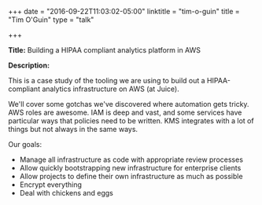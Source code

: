 
+++
date = "2016-09-22T11:03:02-05:00"
linktitle = "tim-o-guin"
title = "Tim O'Guin"
type = "talk"

+++

<div class="span-15  ">
  <div class="span-15  last ">
  <p><strong>Title:</strong>
  Building a HIPAA compliant analytics platform in AWS
</p>

<p><strong>Description:</strong></p>
<p>
This is a case study of the tooling we are using to build out a HIPAA-compliant analytics infrastructure on AWS (at Juice).

We'll cover some gotchas we've discovered where automation gets tricky. AWS roles are awesome. IAM is deep and vast, and some services have particular ways that policies need to be written. KMS integrates with a lot of things but not always in the same ways.

Our goals:
<ul>
<li>Manage all infrastructure as code with appropriate review processes</li>
<li> Allow quickly bootstrapping new infrastructure for enterprise clients</li>
<li> Allow projects to define their own infrastructure as much as possible</li>
<li> Encrypt everything</li>
<li>Deal with chickens and eggs</li>
</ul>
</p>
<p>

  </div>
</div>
